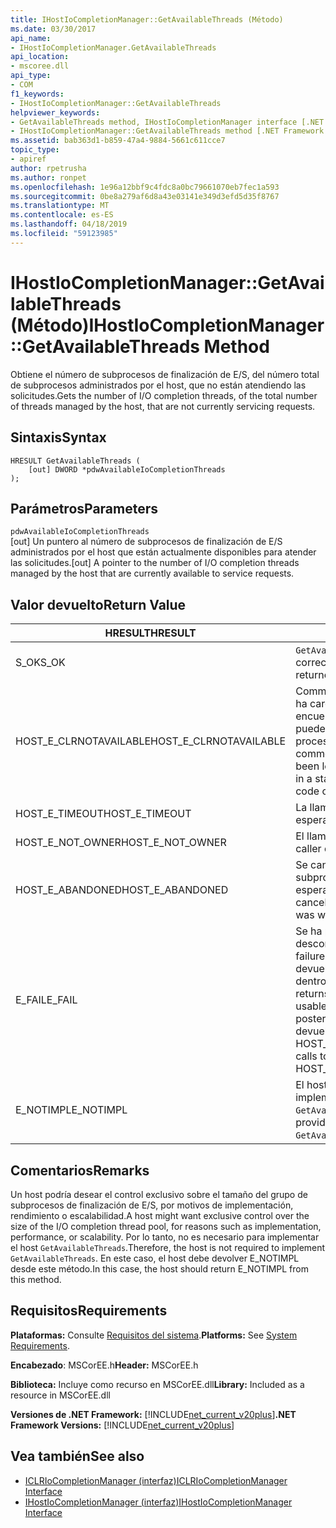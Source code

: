 ```yaml
---
title: IHostIoCompletionManager::GetAvailableThreads (Método)
ms.date: 03/30/2017
api_name:
- IHostIoCompletionManager.GetAvailableThreads
api_location:
- mscoree.dll
api_type:
- COM
f1_keywords:
- IHostIoCompletionManager::GetAvailableThreads
helpviewer_keywords:
- GetAvailableThreads method, IHostIoCompletionManager interface [.NET Framework hosting]
- IHostIoCompletionManager::GetAvailableThreads method [.NET Framework hosting]
ms.assetid: bab363d1-b859-47a4-9884-5661c611cce7
topic_type:
- apiref
author: rpetrusha
ms.author: ronpet
ms.openlocfilehash: 1e96a12bbf9c4fdc8a0bc79661070eb7fec1a593
ms.sourcegitcommit: 0be8a279af6d8a43e03141e349d3efd5d35f8767
ms.translationtype: MT
ms.contentlocale: es-ES
ms.lasthandoff: 04/18/2019
ms.locfileid: "59123985"
---
```

# <a name="ihostiocompletionmanagergetavailablethreads-method"></a><span data-ttu-id="516e9-102">IHostIoCompletionManager::GetAvailableThreads (Método)</span><span class="sxs-lookup"><span data-stu-id="516e9-102">IHostIoCompletionManager::GetAvailableThreads Method</span></span>
<span data-ttu-id="516e9-103">Obtiene el número de subprocesos de finalización de E/S, del número total de subprocesos administrados por el host, que no están atendiendo las solicitudes.</span><span class="sxs-lookup"><span data-stu-id="516e9-103">Gets the number of I/O completion threads, of the total number of threads managed by the host, that are not currently servicing requests.</span></span>  
  
## <a name="syntax"></a><span data-ttu-id="516e9-104">Sintaxis</span><span class="sxs-lookup"><span data-stu-id="516e9-104">Syntax</span></span>  
  
```  
HRESULT GetAvailableThreads (  
    [out] DWORD *pdwAvailableIoCompletionThreads  
);  
```  
  
## <a name="parameters"></a><span data-ttu-id="516e9-105">Parámetros</span><span class="sxs-lookup"><span data-stu-id="516e9-105">Parameters</span></span>  
 `pdwAvailableIoCompletionThreads`  
 <span data-ttu-id="516e9-106">[out] Un puntero al número de subprocesos de finalización de E/S administrados por el host que están actualmente disponibles para atender las solicitudes.</span><span class="sxs-lookup"><span data-stu-id="516e9-106">[out] A pointer to the number of I/O completion threads managed by the host that are currently available to service requests.</span></span>  
  
## <a name="return-value"></a><span data-ttu-id="516e9-107">Valor devuelto</span><span class="sxs-lookup"><span data-stu-id="516e9-107">Return Value</span></span>  
  
|<span data-ttu-id="516e9-108">HRESULT</span><span class="sxs-lookup"><span data-stu-id="516e9-108">HRESULT</span></span>|<span data-ttu-id="516e9-109">Descripción</span><span class="sxs-lookup"><span data-stu-id="516e9-109">Description</span></span>|  
|-------------|-----------------|  
|<span data-ttu-id="516e9-110">S_OK</span><span class="sxs-lookup"><span data-stu-id="516e9-110">S_OK</span></span>|<span data-ttu-id="516e9-111">`GetAvailableThreads` se devolvió correctamente.</span><span class="sxs-lookup"><span data-stu-id="516e9-111">`GetAvailableThreads` returned successfully.</span></span>|  
|<span data-ttu-id="516e9-112">HOST_E_CLRNOTAVAILABLE</span><span class="sxs-lookup"><span data-stu-id="516e9-112">HOST_E_CLRNOTAVAILABLE</span></span>|<span data-ttu-id="516e9-113">Common language runtime (CLR) no se ha cargado en un proceso o el CLR se encuentra en un estado en el que no se puede ejecutar código administrado o procesar la llamada correctamente.</span><span class="sxs-lookup"><span data-stu-id="516e9-113">The common language runtime (CLR) has not been loaded into a process, or the CLR is in a state in which it cannot run managed code or process the call successfully.</span></span>|  
|<span data-ttu-id="516e9-114">HOST_E_TIMEOUT</span><span class="sxs-lookup"><span data-stu-id="516e9-114">HOST_E_TIMEOUT</span></span>|<span data-ttu-id="516e9-115">La llamada ha agotado el tiempo de espera.</span><span class="sxs-lookup"><span data-stu-id="516e9-115">The call timed out.</span></span>|  
|<span data-ttu-id="516e9-116">HOST_E_NOT_OWNER</span><span class="sxs-lookup"><span data-stu-id="516e9-116">HOST_E_NOT_OWNER</span></span>|<span data-ttu-id="516e9-117">El llamador no posee el bloqueo.</span><span class="sxs-lookup"><span data-stu-id="516e9-117">The caller does not own the lock.</span></span>|  
|<span data-ttu-id="516e9-118">HOST_E_ABANDONED</span><span class="sxs-lookup"><span data-stu-id="516e9-118">HOST_E_ABANDONED</span></span>|<span data-ttu-id="516e9-119">Se canceló un evento mientras un subproceso bloqueado o fibra estaba esperando en ella.</span><span class="sxs-lookup"><span data-stu-id="516e9-119">An event was canceled while a blocked thread or fiber was waiting on it.</span></span>|  
|<span data-ttu-id="516e9-120">E_FAIL</span><span class="sxs-lookup"><span data-stu-id="516e9-120">E_FAIL</span></span>|<span data-ttu-id="516e9-121">Se ha producido un error irrecuperable desconocido.</span><span class="sxs-lookup"><span data-stu-id="516e9-121">An unknown catastrophic failure occurred.</span></span> <span data-ttu-id="516e9-122">Cuando un método devuelve E_FAIL, CLR ya no es utilizable dentro del proceso.</span><span class="sxs-lookup"><span data-stu-id="516e9-122">When a method returns E_FAIL, the CLR is no longer usable within the process.</span></span> <span data-ttu-id="516e9-123">Las llamadas posteriores a métodos de hospedaje devuelven HOST_E_CLRNOTAVAILABLE.</span><span class="sxs-lookup"><span data-stu-id="516e9-123">Subsequent calls to hosting methods return HOST_E_CLRNOTAVAILABLE.</span></span>|  
|<span data-ttu-id="516e9-124">E_NOTIMPL</span><span class="sxs-lookup"><span data-stu-id="516e9-124">E_NOTIMPL</span></span>|<span data-ttu-id="516e9-125">El host no proporciona una implementación de `GetAvailableThreads`.</span><span class="sxs-lookup"><span data-stu-id="516e9-125">The host does not provide an implementation of `GetAvailableThreads`.</span></span>|  
  
## <a name="remarks"></a><span data-ttu-id="516e9-126">Comentarios</span><span class="sxs-lookup"><span data-stu-id="516e9-126">Remarks</span></span>  
 <span data-ttu-id="516e9-127">Un host podría desear el control exclusivo sobre el tamaño del grupo de subprocesos de finalización de E/S, por motivos de implementación, rendimiento o escalabilidad.</span><span class="sxs-lookup"><span data-stu-id="516e9-127">A host might want exclusive control over the size of the I/O completion thread pool, for reasons such as implementation, performance, or scalability.</span></span> <span data-ttu-id="516e9-128">Por lo tanto, no es necesario para implementar el host `GetAvailableThreads`.</span><span class="sxs-lookup"><span data-stu-id="516e9-128">Therefore, the host is not required to implement `GetAvailableThreads`.</span></span> <span data-ttu-id="516e9-129">En este caso, el host debe devolver E_NOTIMPL desde este método.</span><span class="sxs-lookup"><span data-stu-id="516e9-129">In this case, the host should return E_NOTIMPL from this method.</span></span>  
  
## <a name="requirements"></a><span data-ttu-id="516e9-130">Requisitos</span><span class="sxs-lookup"><span data-stu-id="516e9-130">Requirements</span></span>  
 <span data-ttu-id="516e9-131">**Plataformas:** Consulte [Requisitos del sistema](../../../../docs/framework/get-started/system-requirements.md).</span><span class="sxs-lookup"><span data-stu-id="516e9-131">**Platforms:** See [System Requirements](../../../../docs/framework/get-started/system-requirements.md).</span></span>  
  
 <span data-ttu-id="516e9-132">**Encabezado**: MSCorEE.h</span><span class="sxs-lookup"><span data-stu-id="516e9-132">**Header:** MSCorEE.h</span></span>  
  
 <span data-ttu-id="516e9-133">**Biblioteca:** Incluye como recurso en MSCorEE.dll</span><span class="sxs-lookup"><span data-stu-id="516e9-133">**Library:** Included as a resource in MSCorEE.dll</span></span>  
  
 <span data-ttu-id="516e9-134">**Versiones de .NET Framework:** [!INCLUDE[net_current_v20plus](../../../../includes/net-current-v20plus-md.md)]</span><span class="sxs-lookup"><span data-stu-id="516e9-134">**.NET Framework Versions:** [!INCLUDE[net_current_v20plus](../../../../includes/net-current-v20plus-md.md)]</span></span>  
  
## <a name="see-also"></a><span data-ttu-id="516e9-135">Vea también</span><span class="sxs-lookup"><span data-stu-id="516e9-135">See also</span></span>

- [<span data-ttu-id="516e9-136">ICLRIoCompletionManager (interfaz)</span><span class="sxs-lookup"><span data-stu-id="516e9-136">ICLRIoCompletionManager Interface</span></span>](../../../../docs/framework/unmanaged-api/hosting/iclriocompletionmanager-interface.md)
- [<span data-ttu-id="516e9-137">IHostIoCompletionManager (interfaz)</span><span class="sxs-lookup"><span data-stu-id="516e9-137">IHostIoCompletionManager Interface</span></span>](../../../../docs/framework/unmanaged-api/hosting/ihostiocompletionmanager-interface.md)
